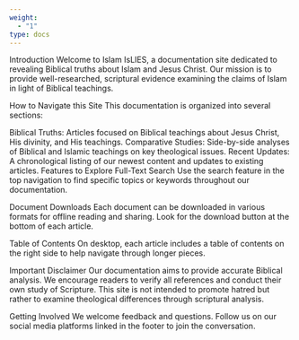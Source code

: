```yaml
---
weight:
  - "1"
type: docs
---
```


Introduction
Welcome to Islam IsLIES, a documentation site dedicated to revealing Biblical truths about Islam and Jesus Christ. Our mission is to provide well-researched, scriptural evidence examining the claims of Islam in light of Biblical teachings.

How to Navigate this Site
This documentation is organized into several sections:

Biblical Truths: Articles focused on Biblical teachings about Jesus Christ, His divinity, and His teachings.
Comparative Studies: Side-by-side analyses of Biblical and Islamic teachings on key theological issues.
Recent Updates: A chronological listing of our newest content and updates to existing articles.
Features to Explore
Full-Text Search
Use the search feature in the top navigation to find specific topics or keywords throughout our documentation.

Document Downloads
Each document can be downloaded in various formats for offline reading and sharing. Look for the download button at the bottom of each article.

Table of Contents
On desktop, each article includes a table of contents on the right side to help navigate through longer pieces.

Important Disclaimer
Our documentation aims to provide accurate Biblical analysis. We encourage readers to verify all references and conduct their own study of Scripture. This site is not intended to promote hatred but rather to examine theological differences through scriptural analysis.

Getting Involved
We welcome feedback and questions. Follow us on our social media platforms linked in the footer to join the conversation.